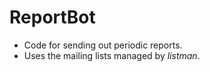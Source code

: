 # ReportBot
- Code for sending out periodic reports.
- Uses the mailing lists managed by *listman*.

